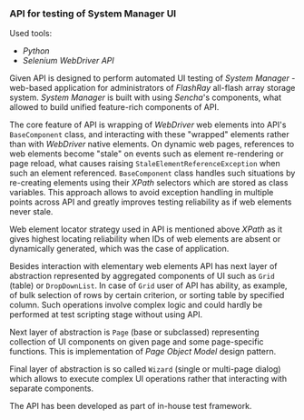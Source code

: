 ### API for testing of System Manager UI
Used tools:
- _Python_
- _Selenium WebDriver API_

Given API is designed to perform automated UI testing of _System Manager_ - web-based application for administrators of 
_FlashRay_ all-flash array storage system. _System Manager_ is built with using _Sencha_'s components, what allowed to 
build unified feature-rich components of API.

The core feature of API is wrapping of _WebDriver_ web elements into API's `BaseComponent` class, and 
interacting with these "wrapped" elements rather than with _WebDriver_ native elements. On dynamic web pages, references 
to web elements become "stale" on events such as element re-rendering or page reload, what causes raising 
`StaleElementReferenceException` when such an element referenced. `BaseComponent` class handles such situations by 
re-creating elements using their _XPath_ selectors which are stored as class variables. This approach allows to avoid 
exception handling in multiple points across API and greatly improves testing reliability as if web elements never 
stale.

Web element locator strategy used in API is mentioned above _XPath_ as it gives highest locating reliability when IDs 
of web elements are absent or dynamically generated, which was the case of application.

Besides interaction with elementary web elements API has next layer of abstraction represented by aggregated components 
of UI such as `Grid` (table) or `DropDownList`. In case of `Grid` user of API has ability, as example, of bulk selection 
of rows by certain criterion, or sorting table by specified column. Such operations involve complex logic and could 
hardly be performed at test scripting stage without using API.

Next layer of abstraction is `Page` (base or subclassed) representing collection of UI components on given page and some 
page-specific functions. This is implementation of _Page Object Model_ design pattern.

Final layer of abstraction is so called `Wizard` (single or multi-page dialog) which allows to execute complex UI 
operations rather that interacting with separate components. 

The API has been developed as part of in-house test framework.
